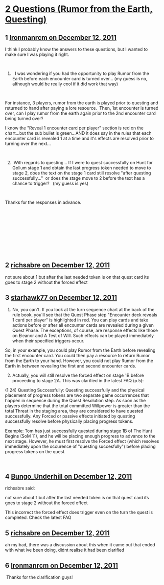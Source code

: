 # [2 Questions (Rumor from the Earth, Questing)](https://community.fantasyflightgames.com/topic/57468-2-questions-rumor-from-the-earth-questing/)

## 1 [Ironmanrcm on December 12, 2011](https://community.fantasyflightgames.com/topic/57468-2-questions-rumor-from-the-earth-questing/?do=findComment&comment=566574)

I think I probably know the answers to these questions, but I wanted to make sure I was playing it right.

 

1.   I was wondering if you had the opportunity to play Rumor from the Earth before each encounter card is turned over... (my guess is no, although would be really cool if it did work that way)

 

For instance, 3 players, rumor from the earth is played prior to questing and returned to hand after paying a lore resource.  Then, 1st encounter is turned over, can I play rumor from the earth again prior to the 2nd encounter card being turned over?  

I know the "Reveal 1 encounter card per player" section is red on the chart...but the sub bullet is green...AND it does say in the rules that each encounter card is revealed 1 at a time and it's effects are resolved prior to turning over the next... 

 

2.  With regards to questing... If I were to quest successfully on Hunt for Gollum stage 1 and obtain the last progress token needed to move to stage 2, does the text on the stage 1 card still resolve "after questing successfully..."  or does the stage move to 2 before the text has a chance to trigger?   (my guess is yes)

 

Thanks for the responses in advance.

 

 

 

 

 

## 2 [richsabre on December 12, 2011](https://community.fantasyflightgames.com/topic/57468-2-questions-rumor-from-the-earth-questing/?do=findComment&comment=566591)

not sure about 1 but after the last needed token is on that quest card its goes to stage 2 without the forced effect

## 3 [starhawk77 on December 12, 2011](https://community.fantasyflightgames.com/topic/57468-2-questions-rumor-from-the-earth-questing/?do=findComment&comment=566593)

1. No, you can't. If you look at the turn sequence chart at the back of the rule book, you'll see that the Quest Phase step "Encounter deck reveals 1 card per player" is highlighted in red. You can play cards and take actions before or after all encounter cards are revealed during a given Quest Phase. The exceptions, of course, are response effects like those on Eleanor and A Test of Will. Such effects can be played immediately when their specified triggers occur.

So, in your example, you could play Rumor from the Earth before revealing the first encounter card. You could then pay a resource to return Rumor from the Earth to your hand. However, you could not play Rumor from the Earth in between revealing the first and second encounter cards.

2. Actually, you will still resolve the forced effect on stage 1B before proceeding to stage 2A. This was clarified in the latest FAQ (p.5):

(1.24) Questing Successfully: Questing successfully and the physical placement of progress tokens are two separate game occurrences that happen in sequence during the Quest Resolution step. As soon as the players determine that the total committed Willpower is greater than the total Threat in the staging area, they are considered to have quested successfully. Any Forced or passive effects initiated by questing successfully resolve before physically placing progress tokens.

Example: Tom has just successfully quested during stage 1B of The Hunt Begins (SoM 11), and he will be placing enough progress to advance to the next stage. However, he must first resolve the Forced effect (which resolves immediately upon the occurence of "questing succesfully") before placing progress tokens on the quest.


 

## 4 [Bungo_Underhill on December 12, 2011](https://community.fantasyflightgames.com/topic/57468-2-questions-rumor-from-the-earth-questing/?do=findComment&comment=566594)

richsabre said:

not sure about 1 but after the last needed token is on that quest card its goes to stage 2 without the forced effect



This incorrect the forced effect does trigger even on the turn the quest is completed. Check the latest FAQ

## 5 [richsabre on December 12, 2011](https://community.fantasyflightgames.com/topic/57468-2-questions-rumor-from-the-earth-questing/?do=findComment&comment=566597)

ah my bad, there was a discussion about this when it came out that ended with what ive been doing, didnt realise it had been clarified

## 6 [Ironmanrcm on December 12, 2011](https://community.fantasyflightgames.com/topic/57468-2-questions-rumor-from-the-earth-questing/?do=findComment&comment=566749)

 Thanks for the clarification guys!

